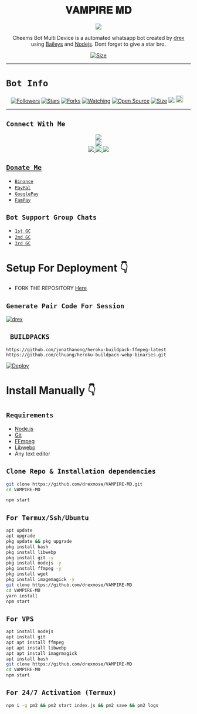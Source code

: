  

<h1 align="center">𝐕𝐀𝐌𝐏𝐈𝐑𝐄 𝐌𝐃<br></h1>
<p align="center">
<img src="https://telegra.ph/file/7487dd2c9837de960f873.png" />
</p>

<p align="center">
Cheems Bot Multi Device is a automated whatsapp bot created by <a href="https://github.com/drexmose" target="_blank">drex</a> using <a href="https://github.com/adiwajshing/Baileys" target="_blank">Baileys</a> and <a href="https://github.com/nodejs" target="_blank">Nodejs</a>. Dont forget to give a star bro.
</p>

<p align="center">
<a href="https://youtu.be/L_SIk59QeAU"><img title="Size" src="https://img.shields.io/badge/Tutorial-Video-green"></a>
</p>

------

# ```Bot Info```
<p align="center">
<a href="https://github.com/drexmose/followers"><img title="Followers" src="https://img.shields.io/github/followers/drexmose?color=red&style=flat-square"></a>
<a href="https://github.com/drexmose/VAMPIRE-MD/stargazers/"><img title="Stars" src="https://img.shields.io/github/stars/drexmose/VAMPIRE-MD?color=blue&style=flat-square"></a>
<a href="https://github.com/drexmose/VAMPIRE-MD/network/members"><img title="Forks" src="https://img.shields.io/github/forks/drexmose/VAMPIRE-MD?color=red&style=flat-square"></a>
<a href="https://github.com/drexmose/VAMPIRE-MD/watchers"><img title="Watching" src="https://img.shields.io/github/watchers/drexmose/VAMPIRE-MD?label=Watchers&color=blue&style=flat-square"></a>
<a href="https://github.com/drexmose/VAMPIRE-MD"><img title="Open Source" src="https://img.shields.io/badge/Author-drex%20Bot%20Inc.-red?v=103"></a>
<a href="https://github.com/drexmose/VAMPIRE-MD/"><img title="Size" src="https://img.shields.io/github/repo-size/drexmose/VAMPIRE-MD?style=flat-square&color=green"></a>
<a href="https://hits.seeyoufarm.com"><img src="https://hits.seeyoufarm.com/api/count/incr/badge.svg?url=https%3A%2F%2Fgithub.com%2Fdrexmose%2FVAMPIRE-MD&count_bg=%2379C83D&title_bg=%23555555&icon=probot.svg&icon_color=%2300FF6D&title=hits&edge_flat=false"/></a>
<a href="https://github.com/drexmose/VAMPIRE-MD/graphs/commit-activity"><img height="20" src="https://img.shields.io/badge/Maintained%3F-yes-green.svg"></a>&nbsp;&nbsp;
</p>
<p align='center'>
    </p>

-------

## ```Connect With Me```
<p align="center">
<a href="https://youtube.com/@drexmose"><img src="https://img.shields.io/badge/YouTube-ff0000?style=for-the-badge&logo=youtube&logoColor=ff000000&link=https://youtube.com/@drexmose" /><br>
<a href="https://whatsapp.com/channel/0029Vabz7vUJ3jutx2fNsf2P"><img src="https://img.shields.io/badge/WhatsApp Channel-25D366?style=for-the-badge&logo=whatsapp&logoColor=white&link=https://whatsapp.com/channel/0029VaG9VfPKWEKk1rxTQD20" /><br>
<a href="https://t.me/drexclient"><img src="https://img.shields.io/badge/Telegram-00FFFF?style=for-the-badge&logo=telegram&logoColor=white" />
<a href="https://chat.whatsapp.com/LqYfmGAmfbnHhtSWSsXP1v"><img src="https://img.shields.io/badge/WhatsApp Group-25D366?style=for-the-badge&logo=whatsapp&logoColor=white" />
<a href="https://www.instagram.com/drex_mose?igsh=MzNlNGNkZWQ4Mg=="><img src="https://img.shields.io/badge/Instagram-A020F0?style=for-the-badge&logo=instagram&logoColor=white" />
</p>

## ```Donate Me```

- [`Binance`](https://i.ibb.co/W2gYn6S/binance.png)
- [`PayPal`](https://www.paypal.me/josephdrex13)
- [`GooglePay`](https://i.ibb.co/yQkqBS2/donate.png)
- [`FamPay`](https://i.ibb.co/w46VQ8D/Picsart-22-10-08-06-46-30-674.jpg)

## ```Bot Support Group Chats```

- [`1st GC`](https://chat.whatsapp.com/LqYfmGAmfbnHhtSWSsXP1v)
- [`2nd GC`](https://chat.whatsapp.com/LqYfmGAmfbnHhtSWSsXP1v)
- [`3rd GC`](https://chat.whatsapp.com/LqYfmGAmfbnHhtSWSsXP1v)

# Setup For Deployment 👇

- FORK THE REPOSITORY [Here](https://github.com/drexmose/VAMPIRE-MD/fork)

## `Generate Pair Code For Session`
[![drex](https://img.shields.io/badge/drex-Pair%20Code%20Generator-Pink?labelColor=Green&style=plastic&logo=Heroku&logoColor=White)](https://xeon-pair-code-2ec7a562198d.herokuapp.com/)

## ` BUILDPACKS`

```
https://github.com/jonathanong/heroku-buildpack-ffmpeg-latest
https://github.com/clhuang/heroku-buildpack-webp-binaries.git
```

[![Deploy](https://www.herokucdn.com/deploy/button.svg)](https://heroku.com/deploy?template=https://github.com/drexmose/VAMPIRE-MD/)

# Install Manually 👇
## `Requirements`
* [Node.js](https://nodejs.org/en/)
* [Git](https://git-scm.com/downloads)
* [FFmpeg](https://github.com/BtbN/FFmpeg-Builds/releases/download/autobuild-2020-12-08-13-03/ffmpeg-n4.3.1-26-gca55240b8c-win64-gpl-4.3.zip)
* [Libwebp](https://developers.google.com/speed/webp/download)
* Any text editor
## `Clone Repo & Installation dependencies`
```bash
git clone https://github.com/drexmose/VAMPIRE-MD.git
cd VAMPIRE-MD

npm start
```
## `For Termux/Ssh/Ubuntu`
```bash
apt update
apt upgrade
pkg update && pkg upgrade
pkg install bash
pkg install libwebp
pkg install git -y
pkg install nodejs -y 
pkg install ffmpeg -y 
pkg install wget
pkg install imagemagick -y
git clone https://github.com/drexmose/VAMPIRE-MD
cd VAMPIRE-MD
yarn install
npm start
```
## `For VPS`
```bash
apt install nodejs 
apt install git 
apt apt install ffmpeg 
apt apt install libwebp 
apt apt install imagrmagick
apt install bash
git clone https://github.com/drexmose/VAMPIRE-MD
cd VAMPIRE-MD
npm start
```
## `For 24/7 Activation (Termux)`
```bash
npm i -g pm2 && pm2 start index.js && pm2 save && pm2 logs
```
